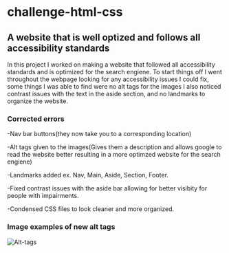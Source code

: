 # challenge-html-css

## A website that is well optized and follows all accessibility standards

In this project I worked on making a website that followed all accessibility standards and is optimized for the search engiene. To start things off I went throughout the webpage looking for any accessibility issues I could fix, some things I was able to find were no alt tags for the images I also noticed contrast issues with the text in the aside section, and no landmarks to organize the website. 

### Corrected errors
-Nav bar buttons(they now take you to a corresponding location)

-Alt tags given to the images(Gives them a description and allows google to read the website better resulting in a more optimzed website for the search engiene)

-Landmarks added ex. Nav, Main, Aside, Section, Footer.

-Fixed contrast issues with the aside bar allowing for better visibity for people with impairments.

-Condensed CSS files to look cleaner and more organized.

### Image examples of new alt tags
![Alt-tags](https://user-images.githubusercontent.com/126214677/223897737-079e858b-3fe2-4b46-abf9-cce4558ab409.png)
